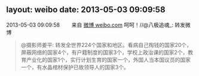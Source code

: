 layout: weibo
date: 2013-05-03 09:09:58
---
2013-05-03 09:09:58  &nbsp;&nbsp;&nbsp;&nbsp;&nbsp;&nbsp; 来自 <a href="http://weibo.com/" rel="nofollow">微博 weibo.com</a>
呵呵！//@八极追魂_: 转发微博
>  @摄影师姜平: 转发全世界224个国家和地区。看病自己掏钱的国家20个，屏蔽网络的国家4个，有户籍制度的国家3个，学校上政治课的国家2个，教育产业化的国家1个，实行计划生育的国家一个，外国人当本国议员的国家一个，有水晶棺材保护已故领导人的国家3个。 ​​​
